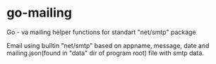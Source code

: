 # go-mailing
Go - va mailing helper functions for standart "net/smtp" package

Email using builtin "net/smtp" based on appname, message, date and mailing.json(found in "data" dir of program root) file with smtp data.

